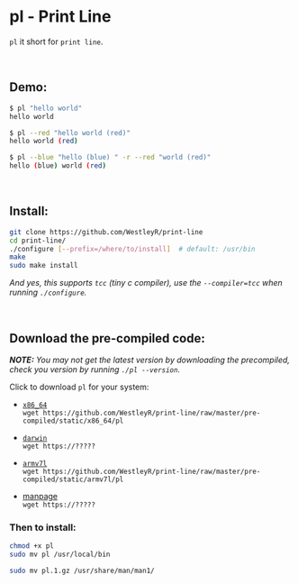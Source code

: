 # pl - Print Line

`pl` it short for `print line`.

<br>

## Demo:

```bash
$ pl "hello world"
hello world

$ pl --red "hello world (red)"
hello world (red)

$ pl --blue "hello (blue) " -r --red "world (red)"
hello (blue) world (red)
```

<br>

## Install:

```bash
git clone https://github.com/WestleyR/print-line
cd print-line/
./configure [--prefix=/where/to/install]  # default: /usr/bin
make
sudo make install
```

*And yes, this supports `tcc` (tiny c compiler), use the `--compiler=tcc` when running `./configure`.*

<br>

## Download the pre-compiled code:

***NOTE:** You may not get the latest version by downloading the precompiled, check you version by running `./pl --version`.*

Click to download `pl` for your system:

  - [`x86_64`](https://github.com/WestleyR/print-line/raw/master/pre-compiled/static/x86_64/pl)<br>
    `wget https://github.com/WestleyR/print-line/raw/master/pre-compiled/static/x86_64/pl`

  - [`darwin`](https://????)<br>
    `wget https://?????`

  - [`armv7l`](https://github.com/WestleyR/print-line/raw/master/pre-compiled/static/armv7l/pl)<br>
    `wget https://github.com/WestleyR/print-line/raw/master/pre-compiled/static/armv7l/pl`

  - [manpage](https://????)<br>
    `wget https://?????`


### Then to install:

```bash
chmod +x pl
sudo mv pl /usr/local/bin

sudo mv pl.1.gz /usr/share/man/man1/
```


<br>


